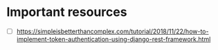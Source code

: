 # Important resources

- [ ] https://simpleisbetterthancomplex.com/tutorial/2018/11/22/how-to-implement-token-authentication-using-django-rest-framework.html


